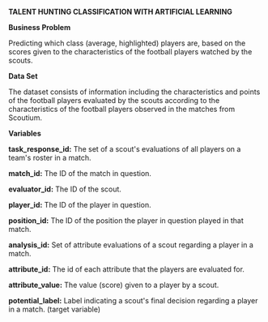 **TALENT HUNTING CLASSIFICATION WITH ARTIFICIAL LEARNING**

**Business Problem**

Predicting which class (average, highlighted) players are, based on the scores given to the characteristics of the football players watched by the scouts.

**Data Set**

The dataset consists of information including the characteristics and points of the football players evaluated by the scouts according to the characteristics of the football players observed in the matches from Scoutium.

**Variables**

**task_response_id:** The set of a scout's evaluations of all players on a team's roster in a match.

**match_id:** The ID of the match in question.

**evaluator_id:** The ID of the scout.

**player_id:** The ID of the player in question.

**position_id:** The ID of the position the player in question played in that match.

**analysis_id:** Set of attribute evaluations of a scout regarding a player in a match.

**attribute_id:** The id of each attribute that the players are evaluated for.

**attribute_value:** The value (score) given to a player by a scout.

**potential_label:** Label indicating a scout's final decision regarding a player in a match. (target variable)
